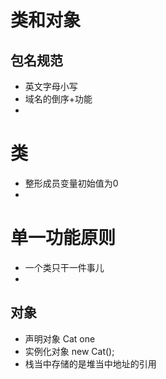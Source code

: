 # 类和对象
## 包名规范
- 英文字母小写
- 域名的倒序+功能
- 
# 类
- 整形成员变量初始值为0
- 
# 单一功能原则
- 一个类只干一件事儿
- 
## 对象
- 声明对象 Cat one
- 实例化对象 new Cat();
- 栈当中存储的是堆当中地址的引用
